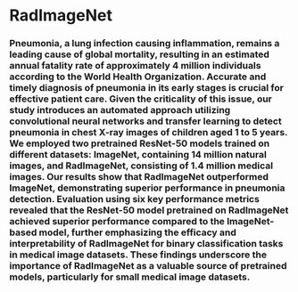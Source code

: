 # RadImageNet

### Pneumonia, a lung infection causing inflammation, remains a leading cause of global mortality, resulting in an estimated annual fatality rate of approximately 4 million individuals according to the World Health Organization. Accurate and timely diagnosis of pneumonia in its early stages is crucial for effective patient care. Given the criticality of this issue, our study introduces an automated approach utilizing convolutional neural networks and transfer learning to detect pneumonia in chest X-ray images of children aged 1 to 5 years. We employed two pretrained ResNet-50 models trained on different datasets: ImageNet, containing 14 million natural images, and RadImageNet, consisting of 1.4 million medical images. Our results show that RadImageNet outperformed ImageNet, demonstrating superior performance in pneumonia detection.  Evaluation using six key performance metrics revealed that the ResNet-50 model pretrained on RadImageNet achieved superior performance compared to the ImageNet-based model, further emphasizing the efficacy and interpretability of RadImageNet for binary classification tasks in medical image datasets. These findings underscore the importance of RadImageNet as a valuable source of pretrained models, particularly for small medical image datasets.
